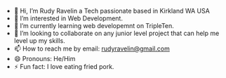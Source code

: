 - 👋 Hi, I’m Rudy Ravelin a Tech passionate based in Kirkland WA USA
- 👀 I’m interested in Web Development.
- 🌱 I’m currently learning web developemnt on TripleTen. 
- 💞️ I’m looking to collaborate on any junior level project that can help me level up my skills. 
- 📫 How to reach me by email: rudyravelin@gmail.com
- 😄 Pronouns: He/Him
- ⚡ Fun fact: I love eating fried pork. 

<!---
rudyravelindev/rudyravelindev is a ✨ special ✨ repository because its `README.md` (this file) appears on your GitHub profile.
You can click the Preview link to take a look at your changes.
--->
